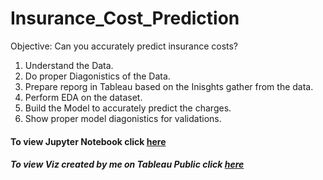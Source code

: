 # Insurance_Cost_Prediction  
Objective:
Can you accurately predict insurance costs?    

1. Understand the Data.   
2. Do proper Diagonistics of the Data.    
3. Prepare reporg in Tableau based on the Inisghts gather from the data.    
4. Perform EDA on the dataset.    
5. Build the Model to accurately predict the charges.   
6. Show proper model diagonistics for validations.    

#### To view Jupyter Notebook click [here](https://github.com/sneha14sawant/Insurance_Cost_Prediction/blob/f208dc36674b1bf00662d64a97667b0c57edb88d/Code/Regression%20assignment--Insurance%20costs%20prediction.ipynb)  

##### To view Viz created by me on Tableau Public click [here](https://public.tableau.com/app/profile/sneha.sawant/viz/AnalysisofInsuranceCost/Dashboard1)
